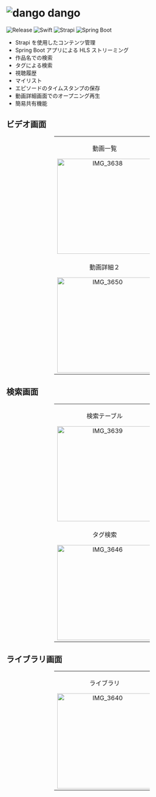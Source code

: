 # ![dango](https://github.com/user-attachments/assets/d8b8dcb9-09fa-44f3-9d19-d73046d04c7d) dango
![Release](https://img.shields.io/badge/release-1.0-blue)
![Swift](https://img.shields.io/badge/Swift-6-lightblue?style=flat&logo=swift)
![Strapi](https://img.shields.io/badge/Strapi-navy?style=flat&logo=strapi)
![Spring Boot](https://img.shields.io/badge/Spring_Boot-3.4.1-green?style=flat&logo=springboot)

* Strapi を使用したコンテンツ管理
* Spring Boot アプリによる HLS ストリーミング
* 作品名での検索
* タグによる検索
* 視聴履歴
* マイリスト
* エピソードのタイムスタンプの保存
* 動画詳細画面でのオープニング再生
* 簡易共有機能

## ビデオ画面

<div align="center">
  <table style="width: 50%; margin: 0 auto;">
    <tr>
      <td align="center">
        <div>
          <p>動画一覧</p>
          <img src="https://github.com/user-attachments/assets/595abc31-60a6-49e0-a965-fb77ecc97b54" alt="IMG_3638" width="250">
        </div>
      </td>
      <td align="center">
        <div>
          <p>動画詳細１</p>
          <img src="https://github.com/user-attachments/assets/b8f7b959-4c3b-47de-ac37-f65482551158" alt="IMG_3643" width="250">
        </div>
      </td>
    </tr>
    <tr>
      <td align="center">
        <div>
          <p>動画詳細２</p>
          <img src="https://github.com/user-attachments/assets/6d080b7c-2b4e-468b-b637-2bcc673c2977" alt="IMG_3650" width="250">
        </div>
      </td>
      <td align="center">
        <div>
          <p>エピソード選択</p>
          <img src="https://github.com/user-attachments/assets/9931eb3d-cc5a-4ddc-9716-6b170fa85b5a" alt="IMG_3649" width="250">
        </div>
      </td>
    </tr>
  </table>
</div>

## 検索画面

<div align="center">
  <table style="width: 50%; margin: 0 auto;">
    <tr>
      <td align="center">
        <div>
          <p>検索テーブル</p>
          <img src="https://github.com/user-attachments/assets/f5c15ee2-0c85-42f9-885c-0bc643015a14" alt="IMG_3639" width="250">
        </div>
      </td>
      <td align="center">
        <div>
          <p>すべての作品</p>
          <img src="https://github.com/user-attachments/assets/08eafdfd-149d-4881-9f9a-64b9e9f3b811" alt="IMG_3642" width="250">
        </div>
      </td>
    </tr>
    <tr>
      <td align="center">
        <div>
          <p>タグ検索</p>
          <img src="https://github.com/user-attachments/assets/a96a14af-abd7-4361-81be-a9eb9ce36b3d" alt="IMG_3646" width="250">
        </div>
      </td>
      <td align="center">
        <div>
          <p>作品名で検索</p>
          <img src="https://github.com/user-attachments/assets/204f906c-104a-4cfe-be54-2dcf32ab3eae" alt="IMG_3647" width="250">
        </div>
      </td>
    </tr>
  </table>
</div>

## ライブラリ画面

<div align="center">
  <table style="width: 50%; margin: 0 auto;">
    <tr>
      <td align="center">
        <div>
          <p>ライブラリ</p>
          <img src="https://github.com/user-attachments/assets/0e318911-64fe-4756-b8f2-33e464aa0977" alt="IMG_3640" width="250">
        </div>
      </td>
      <td align="center">
        <div>
          <p>マイリスト</p>
          <img src="https://github.com/user-attachments/assets/158e8e6f-3ba4-47e4-8bc2-19877beb77fe" alt="IMG_3641" width="250">
        </div>
      </td>
    </tr>
  </table>
</div>
